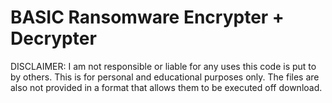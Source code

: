 # BASIC Ransomware Encrypter + Decrypter


DISCLAIMER: I am not responsible or liable for any uses this code is put to by others. This is for personal and educational purposes only. The files are also not provided in a format that allows them to be executed off download.
